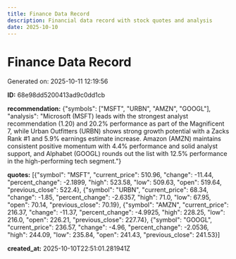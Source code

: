 ```yaml
---
title: Finance Data Record
description: Financial data record with stock quotes and analysis
date: 2025-10-10
---
```


# Finance Data Record

Generated on: 2025-10-11 12:19:56

**ID:** 68e98dd5200413ad9c0dd1cb

**recommendation:** {"symbols": ["MSFT", "URBN", "AMZN", "GOOGL"], "analysis": "Microsoft (MSFT) leads with the strongest analyst recommendation (1.20) and 20.2% performance as part of the Magnificent 7, while Urban Outfitters (URBN) shows strong growth potential with a Zacks Rank #1 and 5.9% earnings estimate increase. Amazon (AMZN) maintains consistent positive momentum with 4.4% performance and solid analyst support, and Alphabet (GOOGL) rounds out the list with 12.5% performance in the high-performing tech segment."}

**quotes:** [{"symbol": "MSFT", "current_price": 510.96, "change": -11.44, "percent_change": -2.1899, "high": 523.58, "low": 509.63, "open": 519.64, "previous_close": 522.4}, {"symbol": "URBN", "current_price": 68.34, "change": -1.85, "percent_change": -2.6357, "high": 71.0, "low": 67.95, "open": 70.14, "previous_close": 70.19}, {"symbol": "AMZN", "current_price": 216.37, "change": -11.37, "percent_change": -4.9925, "high": 228.25, "low": 216.0, "open": 226.21, "previous_close": 227.74}, {"symbol": "GOOGL", "current_price": 236.57, "change": -4.96, "percent_change": -2.0536, "high": 244.09, "low": 235.84, "open": 241.43, "previous_close": 241.53}]

**created_at:** 2025-10-10T22:51:01.281941Z

